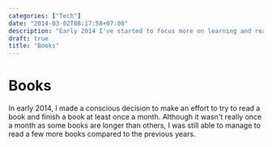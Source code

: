 ```yaml
---
categories: ["Tech"]
date: "2014-03-02T08:17:58+07:00"
description: "Early 2014 I've started to focus more on learning and reading books and it helped me a lot."
draft: true
title: "Books"
---
```


# Books

In early 2014, I made a conscious decision to make an effort to try to read a
book and finish a book at least once a month. Although it wasn't really once a
month as some books are longer than others, I was still able to manage to read a
few more books compared to the previous years.
